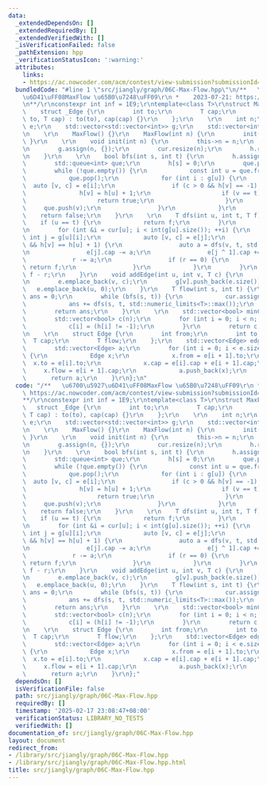 ```yaml
---
data:
  _extendedDependsOn: []
  _extendedRequiredBy: []
  _extendedVerifiedWith: []
  _isVerificationFailed: false
  _pathExtension: hpp
  _verificationStatusIcon: ':warning:'
  attributes:
    links:
    - https://ac.nowcoder.com/acm/contest/view-submission?submissionId=62915815
  bundledCode: "#line 1 \"src/jiangly/graph/06C-Max-Flow.hpp\"\n/**   \u6700\u5927\
    \u6D41\uFF08MaxFlow \u65B0\u7248\uFF09\r\n *    2023-07-21: https://ac.nowcoder.com/acm/contest/view-submission?submissionId=62915815\r\
    \n**/\r\nconstexpr int inf = 1E9;\r\ntemplate<class T>\r\nstruct MaxFlow {\r\n\
    \    struct _Edge {\r\n        int to;\r\n        T cap;\r\n        _Edge(int\
    \ to, T cap) : to(to), cap(cap) {}\r\n    };\r\n    \r\n    int n;\r\n    std::vector<_Edge>\
    \ e;\r\n    std::vector<std::vector<int>> g;\r\n    std::vector<int> cur, h;\r\
    \n    \r\n    MaxFlow() {}\r\n    MaxFlow(int n) {\r\n        init(n);\r\n   \
    \ }\r\n    \r\n    void init(int n) {\r\n        this->n = n;\r\n        e.clear();\r\
    \n        g.assign(n, {});\r\n        cur.resize(n);\r\n        h.resize(n);\r\
    \n    }\r\n    \r\n    bool bfs(int s, int t) {\r\n        h.assign(n, -1);\r\n\
    \        std::queue<int> que;\r\n        h[s] = 0;\r\n        que.push(s);\r\n\
    \        while (!que.empty()) {\r\n            const int u = que.front();\r\n\
    \            que.pop();\r\n            for (int i : g[u]) {\r\n              \
    \  auto [v, c] = e[i];\r\n                if (c > 0 && h[v] == -1) {\r\n     \
    \               h[v] = h[u] + 1;\r\n                    if (v == t) {\r\n    \
    \                    return true;\r\n                    }\r\n               \
    \     que.push(v);\r\n                }\r\n            }\r\n        }\r\n    \
    \    return false;\r\n    }\r\n    \r\n    T dfs(int u, int t, T f) {\r\n    \
    \    if (u == t) {\r\n            return f;\r\n        }\r\n        auto r = f;\r\
    \n        for (int &i = cur[u]; i < int(g[u].size()); ++i) {\r\n            const\
    \ int j = g[u][i];\r\n            auto [v, c] = e[j];\r\n            if (c > 0\
    \ && h[v] == h[u] + 1) {\r\n                auto a = dfs(v, t, std::min(r, c));\r\
    \n                e[j].cap -= a;\r\n                e[j ^ 1].cap += a;\r\n   \
    \             r -= a;\r\n                if (r == 0) {\r\n                   \
    \ return f;\r\n                }\r\n            }\r\n        }\r\n        return\
    \ f - r;\r\n    }\r\n    void addEdge(int u, int v, T c) {\r\n        g[u].push_back(e.size());\r\
    \n        e.emplace_back(v, c);\r\n        g[v].push_back(e.size());\r\n     \
    \   e.emplace_back(u, 0);\r\n    }\r\n    T flow(int s, int t) {\r\n        T\
    \ ans = 0;\r\n        while (bfs(s, t)) {\r\n            cur.assign(n, 0);\r\n\
    \            ans += dfs(s, t, std::numeric_limits<T>::max());\r\n        }\r\n\
    \        return ans;\r\n    }\r\n    \r\n    std::vector<bool> minCut() {\r\n\
    \        std::vector<bool> c(n);\r\n        for (int i = 0; i < n; i++) {\r\n\
    \            c[i] = (h[i] != -1);\r\n        }\r\n        return c;\r\n    }\r\
    \n    \r\n    struct Edge {\r\n        int from;\r\n        int to;\r\n      \
    \  T cap;\r\n        T flow;\r\n    };\r\n    std::vector<Edge> edges() {\r\n\
    \        std::vector<Edge> a;\r\n        for (int i = 0; i < e.size(); i += 2)\
    \ {\r\n            Edge x;\r\n            x.from = e[i + 1].to;\r\n          \
    \  x.to = e[i].to;\r\n            x.cap = e[i].cap + e[i + 1].cap;\r\n       \
    \     x.flow = e[i + 1].cap;\r\n            a.push_back(x);\r\n        }\r\n \
    \       return a;\r\n    }\r\n};\n"
  code: "/**   \u6700\u5927\u6D41\uFF08MaxFlow \u65B0\u7248\uFF09\r\n *    2023-07-21:\
    \ https://ac.nowcoder.com/acm/contest/view-submission?submissionId=62915815\r\n\
    **/\r\nconstexpr int inf = 1E9;\r\ntemplate<class T>\r\nstruct MaxFlow {\r\n \
    \   struct _Edge {\r\n        int to;\r\n        T cap;\r\n        _Edge(int to,\
    \ T cap) : to(to), cap(cap) {}\r\n    };\r\n    \r\n    int n;\r\n    std::vector<_Edge>\
    \ e;\r\n    std::vector<std::vector<int>> g;\r\n    std::vector<int> cur, h;\r\
    \n    \r\n    MaxFlow() {}\r\n    MaxFlow(int n) {\r\n        init(n);\r\n   \
    \ }\r\n    \r\n    void init(int n) {\r\n        this->n = n;\r\n        e.clear();\r\
    \n        g.assign(n, {});\r\n        cur.resize(n);\r\n        h.resize(n);\r\
    \n    }\r\n    \r\n    bool bfs(int s, int t) {\r\n        h.assign(n, -1);\r\n\
    \        std::queue<int> que;\r\n        h[s] = 0;\r\n        que.push(s);\r\n\
    \        while (!que.empty()) {\r\n            const int u = que.front();\r\n\
    \            que.pop();\r\n            for (int i : g[u]) {\r\n              \
    \  auto [v, c] = e[i];\r\n                if (c > 0 && h[v] == -1) {\r\n     \
    \               h[v] = h[u] + 1;\r\n                    if (v == t) {\r\n    \
    \                    return true;\r\n                    }\r\n               \
    \     que.push(v);\r\n                }\r\n            }\r\n        }\r\n    \
    \    return false;\r\n    }\r\n    \r\n    T dfs(int u, int t, T f) {\r\n    \
    \    if (u == t) {\r\n            return f;\r\n        }\r\n        auto r = f;\r\
    \n        for (int &i = cur[u]; i < int(g[u].size()); ++i) {\r\n            const\
    \ int j = g[u][i];\r\n            auto [v, c] = e[j];\r\n            if (c > 0\
    \ && h[v] == h[u] + 1) {\r\n                auto a = dfs(v, t, std::min(r, c));\r\
    \n                e[j].cap -= a;\r\n                e[j ^ 1].cap += a;\r\n   \
    \             r -= a;\r\n                if (r == 0) {\r\n                   \
    \ return f;\r\n                }\r\n            }\r\n        }\r\n        return\
    \ f - r;\r\n    }\r\n    void addEdge(int u, int v, T c) {\r\n        g[u].push_back(e.size());\r\
    \n        e.emplace_back(v, c);\r\n        g[v].push_back(e.size());\r\n     \
    \   e.emplace_back(u, 0);\r\n    }\r\n    T flow(int s, int t) {\r\n        T\
    \ ans = 0;\r\n        while (bfs(s, t)) {\r\n            cur.assign(n, 0);\r\n\
    \            ans += dfs(s, t, std::numeric_limits<T>::max());\r\n        }\r\n\
    \        return ans;\r\n    }\r\n    \r\n    std::vector<bool> minCut() {\r\n\
    \        std::vector<bool> c(n);\r\n        for (int i = 0; i < n; i++) {\r\n\
    \            c[i] = (h[i] != -1);\r\n        }\r\n        return c;\r\n    }\r\
    \n    \r\n    struct Edge {\r\n        int from;\r\n        int to;\r\n      \
    \  T cap;\r\n        T flow;\r\n    };\r\n    std::vector<Edge> edges() {\r\n\
    \        std::vector<Edge> a;\r\n        for (int i = 0; i < e.size(); i += 2)\
    \ {\r\n            Edge x;\r\n            x.from = e[i + 1].to;\r\n          \
    \  x.to = e[i].to;\r\n            x.cap = e[i].cap + e[i + 1].cap;\r\n       \
    \     x.flow = e[i + 1].cap;\r\n            a.push_back(x);\r\n        }\r\n \
    \       return a;\r\n    }\r\n};"
  dependsOn: []
  isVerificationFile: false
  path: src/jiangly/graph/06C-Max-Flow.hpp
  requiredBy: []
  timestamp: '2025-02-17 23:08:47+08:00'
  verificationStatus: LIBRARY_NO_TESTS
  verifiedWith: []
documentation_of: src/jiangly/graph/06C-Max-Flow.hpp
layout: document
redirect_from:
- /library/src/jiangly/graph/06C-Max-Flow.hpp
- /library/src/jiangly/graph/06C-Max-Flow.hpp.html
title: src/jiangly/graph/06C-Max-Flow.hpp
---
```

